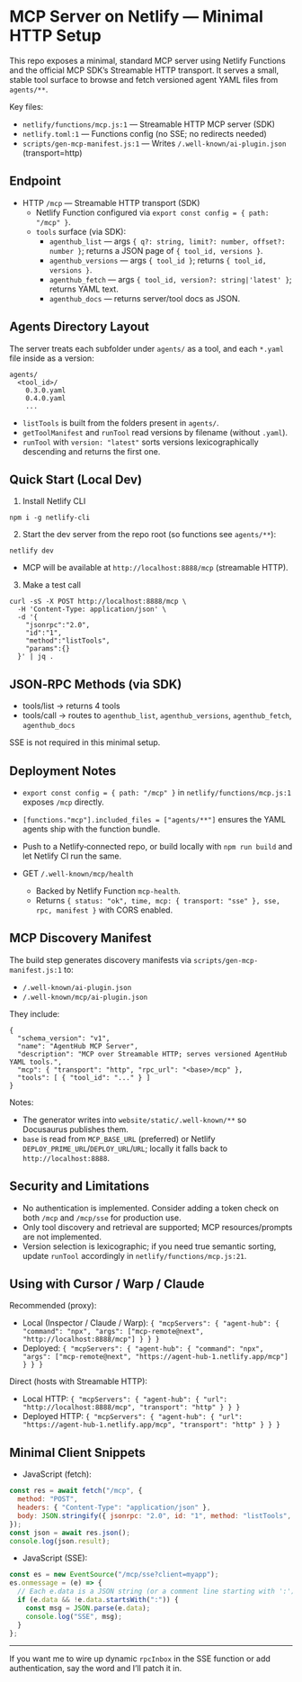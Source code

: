 # MCP Server on Netlify — Minimal HTTP Setup

This repo exposes a minimal, standard MCP server using Netlify Functions and the official MCP SDK’s Streamable HTTP transport. It serves a small, stable tool surface to browse and fetch versioned agent YAML files from `agents/**`.

Key files:
- `netlify/functions/mcp.js:1` — Streamable HTTP MCP server (SDK)
- `netlify.toml:1` — Functions config (no SSE; no redirects needed)
- `scripts/gen-mcp-manifest.js:1` — Writes `/.well-known/ai-plugin.json` (transport=http)


## Endpoint

- HTTP `/mcp` — Streamable HTTP transport (SDK)
  - Netlify Function configured via `export const config = { path: "/mcp" }`.
  - `tools` surface (via SDK):
    - `agenthub_list` — args `{ q?: string, limit?: number, offset?: number }`; returns a JSON page of `{ tool_id, versions }`.
    - `agenthub_versions` — args `{ tool_id }`; returns `{ tool_id, versions }`.
    - `agenthub_fetch` — args `{ tool_id, version?: string|'latest' }`; returns YAML text.
    - `agenthub_docs` — returns server/tool docs as JSON.


## Agents Directory Layout

The server treats each subfolder under `agents/` as a tool, and each `*.yaml` file inside as a version:

```
agents/
  <tool_id>/
    0.3.0.yaml
    0.4.0.yaml
    ...
```

- `listTools` is built from the folders present in `agents/`.
- `getToolManifest` and `runTool` read versions by filename (without `.yaml`).
- `runTool` with `version: "latest"` sorts versions lexicographically descending and returns the first one.


## Quick Start (Local Dev)

1) Install Netlify CLI

```
npm i -g netlify-cli
```

2) Start the dev server from the repo root (so functions see `agents/**`):

```
netlify dev
```

- MCP will be available at `http://localhost:8888/mcp` (streamable HTTP).

3) Make a test call

```
curl -sS -X POST http://localhost:8888/mcp \
  -H 'Content-Type: application/json' \
  -d '{
    "jsonrpc":"2.0",
    "id":"1",
    "method":"listTools",
    "params":{}
  }' | jq .
```


## JSON‑RPC Methods (via SDK)

- tools/list → returns 4 tools
- tools/call → routes to `agenthub_list`, `agenthub_versions`, `agenthub_fetch`, `agenthub_docs`


SSE is not required in this minimal setup.


## Deployment Notes

- `export const config = { path: "/mcp" }` in `netlify/functions/mcp.js:1` exposes `/mcp` directly.
- `[functions."mcp"].included_files = ["agents/**"]` ensures the YAML agents ship with the function bundle.
- Push to a Netlify‑connected repo, or build locally with `npm run build` and let Netlify CI run the same.

- GET `/.well-known/mcp/health`
  - Backed by Netlify Function `mcp-health`.
  - Returns `{ status: "ok", time, mcp: { transport: "sse" }, sse, rpc, manifest }` with CORS enabled.


## MCP Discovery Manifest

The build step generates discovery manifests via `scripts/gen-mcp-manifest.js:1` to:

- `/.well-known/ai-plugin.json`
- `/.well-known/mcp/ai-plugin.json`

They include:

```
{
  "schema_version": "v1",
  "name": "AgentHub MCP Server",
  "description": "MCP over Streamable HTTP; serves versioned AgentHub YAML tools.",
  "mcp": { "transport": "http", "rpc_url": "<base>/mcp" },
  "tools": [ { "tool_id": "..." } ]
}
```

Notes:
- The generator writes into `website/static/.well-known/**` so Docusaurus publishes them.
- `base` is read from `MCP_BASE_URL` (preferred) or Netlify `DEPLOY_PRIME_URL`/`DEPLOY_URL`/`URL`; locally it falls back to `http://localhost:8888`.


## Security and Limitations

- No authentication is implemented. Consider adding a token check on both `/mcp` and `/mcp/sse` for production use.
- Only tool discovery and retrieval are supported; MCP resources/prompts are not implemented.
- Version selection is lexicographic; if you need true semantic sorting, update `runTool` accordingly in `netlify/functions/mcp.js:21`.


## Using with Cursor / Warp / Claude

Recommended (proxy):
- Local (Inspector / Claude / Warp): `{ "mcpServers": { "agent-hub": { "command": "npx", "args": ["mcp-remote@next", "http://localhost:8888/mcp"] } } }`
- Deployed: `{ "mcpServers": { "agent-hub": { "command": "npx", "args": ["mcp-remote@next", "https://agent-hub-1.netlify.app/mcp"] } } }`

Direct (hosts with Streamable HTTP):
- Local HTTP: `{ "mcpServers": { "agent-hub": { "url": "http://localhost:8888/mcp", "transport": "http" } } }`
- Deployed HTTP: `{ "mcpServers": { "agent-hub": { "url": "https://agent-hub-1.netlify.app/mcp", "transport": "http" } } }`


## Minimal Client Snippets

- JavaScript (fetch):

```js
const res = await fetch("/mcp", {
  method: "POST",
  headers: { "Content-Type": "application/json" },
  body: JSON.stringify({ jsonrpc: "2.0", id: "1", method: "listTools", params: {} })
});
const json = await res.json();
console.log(json.result);
```

- JavaScript (SSE):

```js
const es = new EventSource("/mcp/sse?client=myapp");
es.onmessage = (e) => {
  // Each e.data is a JSON string (or a comment line starting with ':')
  if (e.data && !e.data.startsWith(":")) {
    const msg = JSON.parse(e.data);
    console.log("SSE", msg);
  }
};
```


---

If you want me to wire up dynamic `rpcInbox` in the SSE function or add authentication, say the word and I’ll patch it in.
